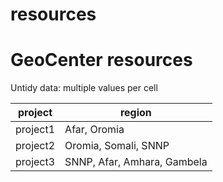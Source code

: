 # resources
GeoCenter resources
===
Untidy data: multiple values per cell  

| project  | region                      |
|----------|-----------------------------|
| project1 | Afar, Oromia                |
| project2 | Oromia, Somali, SNNP        |
| project3 | SNNP, Afar, Amhara, Gambela |
